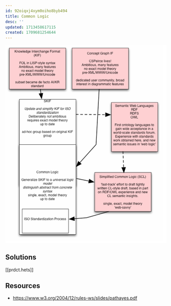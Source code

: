 ```yaml
---
id: 92oiqxj4xym0oiho8byb494
title: Common Logic
desc: ''
updated: 1713458617115
created: 1709681254644
---
```


![](/assets/images/2024-03-05-15-29-59.png)

## Solutions

[[prdct.hets]]

## Resources

- https://www.w3.org/2004/12/rules-ws/slides/pathayes.pdf